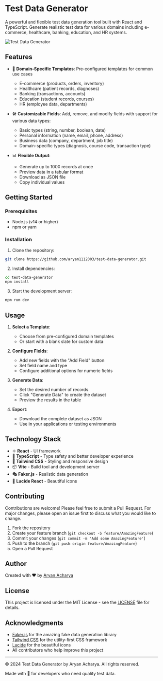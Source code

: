 # Test Data Generator

A powerful and flexible test data generation tool built with React and TypeScript. Generate realistic test data for various domains including e-commerce, healthcare, banking, education, and HR systems.

![Test Data Generator](https://source.unsplash.com/random/1200x630/?data)

## Features

- 🎯 **Domain-Specific Templates**: Pre-configured templates for common use cases
  - E-commerce (products, orders, inventory)
  - Healthcare (patient records, diagnoses)
  - Banking (transactions, accounts)
  - Education (student records, courses)
  - HR (employee data, departments)

- 🛠 **Customizable Fields**: Add, remove, and modify fields with support for various data types:
  - Basic types (string, number, boolean, date)
  - Personal information (name, email, phone, address)
  - Business data (company, department, job title)
  - Domain-specific types (diagnosis, course code, transaction type)

- 📊 **Flexible Output**:
  - Generate up to 1000 records at once
  - Preview data in a tabular format
  - Download as JSON file
  - Copy individual values

## Getting Started

### Prerequisites

- Node.js (v14 or higher)
- npm or yarn

### Installation

1. Clone the repository:
```bash
git clone https://github.com/aryan1112003/test-data-generator.git
```

2. Install dependencies:
```bash
cd test-data-generator
npm install
```

3. Start the development server:
```bash
npm run dev
```

## Usage

1. **Select a Template**:
   - Choose from pre-configured domain templates
   - Or start with a blank slate for custom data

2. **Configure Fields**:
   - Add new fields with the "Add Field" button
   - Set field name and type
   - Configure additional options for numeric fields

3. **Generate Data**:
   - Set the desired number of records
   - Click "Generate Data" to create the dataset
   - Preview the results in the table

4. **Export**:
   - Download the complete dataset as JSON
   - Use in your applications or testing environments

## Technology Stack

- ⚛️ **React** - UI framework
- 🔷 **TypeScript** - Type safety and better developer experience
- 🎨 **Tailwind CSS** - Styling and responsive design
- 📦 **Vite** - Build tool and development server
- 🎭 **Faker.js** - Realistic data generation
- 💅 **Lucide React** - Beautiful icons

## Contributing

Contributions are welcome! Please feel free to submit a Pull Request. For major changes, please open an issue first to discuss what you would like to change.

1. Fork the repository
2. Create your feature branch (`git checkout -b feature/AmazingFeature`)
3. Commit your changes (`git commit -m 'Add some AmazingFeature'`)
4. Push to the branch (`git push origin feature/AmazingFeature`)
5. Open a Pull Request

## Author

Created with ❤️ by [Aryan Acharya](https://github.com/aryan1112003)

## License

This project is licensed under the MIT License - see the [LICENSE](LICENSE) file for details.

## Acknowledgments

- [Faker.js](https://fakerjs.dev/) for the amazing fake data generation library
- [Tailwind CSS](https://tailwindcss.com/) for the utility-first CSS framework
- [Lucide](https://lucide.dev/) for the beautiful icons
- All contributors who help improve this project

---

© 2024 Test Data Generator by Aryan Acharya. All rights reserved.

Made with 💙 for developers who need quality test data.